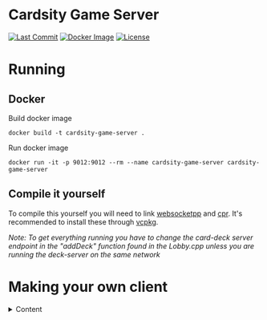 # Cardsity Game Server

[![Last Commit](https://img.shields.io/github/last-commit/Cardsity/game-server?style=for-the-badge)](https://github.com/Cardsity/game-server/commits)
[![Docker Image](https://img.shields.io/github/workflow/status/Cardsity/game-server/Docker%20Image%20CI?label=docker%20image&style=for-the-badge)](https://github.com/Cardsity/game-server/actions?query=workflow%3A%22Docker+Image+CI%22)
[![License](https://img.shields.io/github/license/Cardsity/game-server?style=for-the-badge)](https://github.com/Cardsity/game-server/blob/master/LICENSE)

# Running

## Docker

Build docker image

```
docker build -t cardsity-game-server .
```

Run docker image

```
docker run -it -p 9012:9012 --rm --name cardsity-game-server cardsity-game-server
```

## Compile it yourself

To compile this yourself you will need to link [websocketpp](https://github.com/zaphoyd/websocketpp) and [cpr](https://github.com/whoshuu/cpr).
It&#39;s recommended to install these through [vcpkg](https://github.com/Microsoft/vcpkg).

*Note: To get everything running you have to change the card-deck server endpoint in the "addDeck" function found in the Lobby.cpp unless you are running the deck-server on the same network*

# Making your own client

<details>
  <summary>Content</summary>

## Connection and basic packet structure

This is a websocket server that runs on port 9012.

Packets are always sent in json format.

For every packet you send you are expected to specify a requestId - which should always be unique.  
The vue-client uses the library [websocket-as-promised](https://github.com/vitalets/websocket-as-promised) which implements requestId's by default.

All packets you receive will have the requestId you specified in them.

## Flow
The first packet you are expected to send is a [LoginRequest](#LoginRequest).  
Then you can send a [LobbyListRequest](#LobbyListRequest).  
Then a [CreateGameRequest](#CreateGameRequest) or a [JoinGameRequest](#JoinGameRequest).  

List of packets that can be sent while in a lobby:
* Regardless of Lobby-State 
	* [KickRequest](#KickRequest) * Only works as host
	* [LeaveLobbyRequest](#LeaveLobbyRequest)
	* [SendChatMessageRequest](#SendChatMessageRequest)
* While in lobby state
	* [StartGameRequest](#StartGameRequest) * Only works as host
* While in game
	* [CardPlayRequest](#CardPlayRequest) * Only works as player
	* [JokerCardRequest](#JokerCardRequest)
	* [CzarPickRequest](#CzarPickRequest) * Only works as czar

## Packets
### Custom Types - Sent in Response
#### Connection
```
int: id
int: lobbyId
string: name
string: color
```
#### WhiteCard
```
string: text
int: ownerId
```
#### BlackCard
```
string: text
int: blanks
```
#### Player
```
Connection: owner
int: points
```
#### DeckInfo
```
string: name
```
#### LobbyStatus
```
arrayOf(Player): players
arrayOf(DeckInfo): decks
BlackCard: blackCard
int: currentRound
string: name
Player: czar
int: id

float: pickLimit
int: maxPlayers
int: maxRounds
int: maxPoints
```
#### LobbyInfo
```
int: id
bool: password
int: maxPlayers
string: name
int: playerCount
string: hostName
```
### Requests
| Packet 	| Content 	| Allowed in Lobby 	| Allowed In-Game 	| Allowed as Player 	| Allowed as Czar 	| Only as Host 	|
|-	|-	|-	|-	|-	|-	|-	|
| LoginRequest 	| string: name (^[a-zA-Z_\-0-9äüö ]{3,16}$)<br>string: color [in Hex] (^#[A-F0-9]{6}$) 	| :x: 	| :x: 	| :x: 	| :x: 	| :x: 	|
| CreateGameRequest 	| string: name (^[a-zA-Z_\-0-9äüö ]{3,16}$)<br>string: password [empty string if none] (^[a-zA-Z_\-0-9äüö]{0,16}$)<br>float: pickLimit (min: 0.5, max: 5)<br>int: maxPlayers (min: 3, max: 15)<br>int: maxRounds (min: 5, max 20)<br>int: maxPoints (min: 5, max: 25)<br>arrayOf(string): decks (contains the deckIds as string) 	| :x: 	| :x: 	| :x: 	| :x: 	| :x: 	|
| JoinGameRequest 	| int: lobbyId<br>string: password [empty string if none] (^[a-zA-Z_\-0-9äüö]{0,16}$) 	| :x: 	| :x: 	| :x: 	| :x: 	| :x: 	|
| LobbyListRequest 	| int: pageNumber<br>int: pageSize 	| :x: 	| :x: 	| :x: 	| :x: 	| :x: 	|
| KickRequest 	| int: playerId<br>string: message (^.{1,64}$) 	| :heavy_check_mark: 	| :heavy_check_mark: 	| :x: 	| :x: 	| :heavy_check_mark: 	|
| CardPlayRequest 	| arrayOf(string): cards (Text of the cards you want to play - you have to own them though) 	| :x: 	| :heavy_check_mark: 	| :heavy_check_mark: 	| :x: 	| :x: 	|
| JokerCardRequest 	| string: text (^.{1,64}$) 	| :x: 	| :heavy_check_mark: 	| :heavy_check_mark: 	| :heavy_check_mark: 	| :x: 	|
| CzarPickRequest 	| int: winnerId - Id of the selected card owner 	| :x: 	| :heavy_check_mark: 	| :x: 	| :heavy_check_mark: 	| :x: 	|
| SendChatMessageRequest 	| string: message (^.{1,64}$) 	| :heavy_check_mark: 	| :heavy_check_mark: 	| :heavy_check_mark: 	| :heavy_check_mark: 	| :x: 	|
| LogoutRequest 	| bool: confirmLogout 	| :heavy_check_mark: 	| :heavy_check_mark: 	| :heavy_check_mark: 	| :heavy_check_mark: 	| :x: 	|
| LeaveLobbyRequest 	| bool: confirmLeave 	| :heavy_check_mark: 	| :heavy_check_mark: 	| :heavy_check_mark: 	| :heavy_check_mark: 	| :x: 	|
| StartGameRequest 	| bool: startGame 	| :heavy_check_mark: 	| :x: 	| :x: 	| :x: 	| :heavy_check_mark: 	|
### Responses
| Packet 	| Content 	| Sent In Lobby 	| Sent In-Game 	| Contains requestId 	| Answer to 	|
|-	|-	|-	|-	|-	|-	|
| Status 	| string: message<br>bool: success 	| :heavy_check_mark: 	| :heavy_check_mark: 	| :heavy_check_mark: 	| On Error: Everything<br>On Success: KickRequest, CardPlayRequest, JokerCardRequest, CzarPickRequest, SendChatMessageRequest, LeaveLobbyRequest, StartGameRequest 	|
| Welcome 	| Connection: you 	| :x: 	| :x: 	| :heavy_check_mark: 	| Login Request 	|
| UnrevealedCard 	| int: unrevealedCardOwnerId 	| :x: 	| :heavy_check_mark: 	| :x: 	| None 	|
| RevealCards 	| arrayOf(WhiteCard): cards 	| :x: 	| :heavy_check_mark: 	| :x: 	| None 	|
| CzarPickNotify 	| int: winnerId 	| :x: 	| :heavy_check_mark: 	| :x: 	| None 	|
| SentChatMessage 	| Connection: sender<br>string: message 	| :heavy_check_mark: 	| :heavy_check_mark: 	| :x: 	| None 	|
| HandUpdate 	| arrayOf(WhiteCard): newHand 	| :x: 	| :heavy_check_mark: 	| :x: 	| None 	|
| GameEnd 	| Player: winner<br>arrayOf(tuple(Connection, BlackCard, arrayOf(WhiteCard))) cardHistory 	| :x: 	| :heavy_check_mark: 	| :x: 	| None 	|
| KickNotify 	| string: kickReason 	| :heavy_check_mark: 	| :heavy_check_mark: 	| :x: 	| None 	|
| LobbyListResponse 	| arrayOf(LobbyInfo): lobbies<br>int: totalRows 	| :x: 	| :x: 	| :heavy_check_mark: 	| LobbyListRequest 	|

</details>